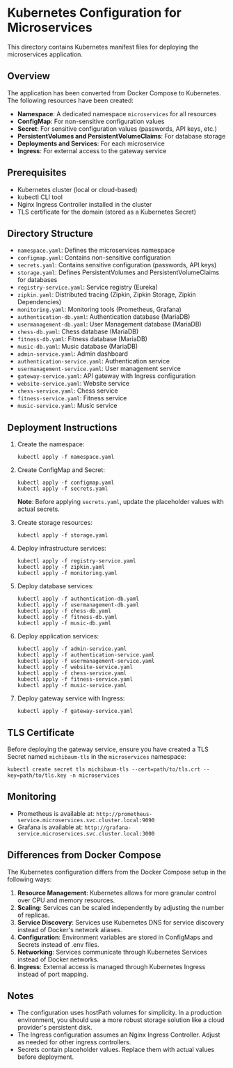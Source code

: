 # Kubernetes Configuration for Microservices

This directory contains Kubernetes manifest files for deploying the microservices application.

## Overview

The application has been converted from Docker Compose to Kubernetes. The following resources have been created:

- **Namespace**: A dedicated namespace `microservices` for all resources
- **ConfigMap**: For non-sensitive configuration values
- **Secret**: For sensitive configuration values (passwords, API keys, etc.)
- **PersistentVolumes and PersistentVolumeClaims**: For database storage
- **Deployments and Services**: For each microservice
- **Ingress**: For external access to the gateway service

## Prerequisites

- Kubernetes cluster (local or cloud-based)
- kubectl CLI tool
- Nginx Ingress Controller installed in the cluster
- TLS certificate for the domain (stored as a Kubernetes Secret)

## Directory Structure

- `namespace.yaml`: Defines the microservices namespace
- `configmap.yaml`: Contains non-sensitive configuration
- `secrets.yaml`: Contains sensitive configuration (passwords, API keys)
- `storage.yaml`: Defines PersistentVolumes and PersistentVolumeClaims for databases
- `registry-service.yaml`: Service registry (Eureka)
- `zipkin.yaml`: Distributed tracing (Zipkin, Zipkin Storage, Zipkin Dependencies)
- `monitoring.yaml`: Monitoring tools (Prometheus, Grafana)
- `authentication-db.yaml`: Authentication database (MariaDB)
- `usermanagement-db.yaml`: User Management database (MariaDB)
- `chess-db.yaml`: Chess database (MariaDB)
- `fitness-db.yaml`: Fitness database (MariaDB)
- `music-db.yaml`: Music database (MariaDB)
- `admin-service.yaml`: Admin dashboard
- `authentication-service.yaml`: Authentication service
- `usermanagement-service.yaml`: User management service
- `gateway-service.yaml`: API gateway with Ingress configuration
- `website-service.yaml`: Website service
- `chess-service.yaml`: Chess service
- `fitness-service.yaml`: Fitness service
- `music-service.yaml`: Music service

## Deployment Instructions

1. Create the namespace:
   ```
   kubectl apply -f namespace.yaml
   ```

2. Create ConfigMap and Secret:
   ```
   kubectl apply -f configmap.yaml
   kubectl apply -f secrets.yaml
   ```

   **Note**: Before applying `secrets.yaml`, update the placeholder values with actual secrets.

3. Create storage resources:
   ```
   kubectl apply -f storage.yaml
   ```

4. Deploy infrastructure services:
   ```
   kubectl apply -f registry-service.yaml
   kubectl apply -f zipkin.yaml
   kubectl apply -f monitoring.yaml
   ```

5. Deploy database services:
   ```
   kubectl apply -f authentication-db.yaml
   kubectl apply -f usermanagement-db.yaml
   kubectl apply -f chess-db.yaml
   kubectl apply -f fitness-db.yaml
   kubectl apply -f music-db.yaml
   ```

6. Deploy application services:
   ```
   kubectl apply -f admin-service.yaml
   kubectl apply -f authentication-service.yaml
   kubectl apply -f usermanagement-service.yaml
   kubectl apply -f website-service.yaml
   kubectl apply -f chess-service.yaml
   kubectl apply -f fitness-service.yaml
   kubectl apply -f music-service.yaml
   ```

7. Deploy gateway service with Ingress:
   ```
   kubectl apply -f gateway-service.yaml
   ```

## TLS Certificate

Before deploying the gateway service, ensure you have created a TLS Secret named `michibaum-tls` in the `microservices` namespace:

```
kubectl create secret tls michibaum-tls --cert=path/to/tls.crt --key=path/to/tls.key -n microservices
```

## Monitoring

- Prometheus is available at: `http://prometheus-service.microservices.svc.cluster.local:9090`
- Grafana is available at: `http://grafana-service.microservices.svc.cluster.local:3000`

## Differences from Docker Compose

The Kubernetes configuration differs from the Docker Compose setup in the following ways:

1. **Resource Management**: Kubernetes allows for more granular control over CPU and memory resources.
2. **Scaling**: Services can be scaled independently by adjusting the number of replicas.
3. **Service Discovery**: Services use Kubernetes DNS for service discovery instead of Docker's network aliases.
4. **Configuration**: Environment variables are stored in ConfigMaps and Secrets instead of .env files.
5. **Networking**: Services communicate through Kubernetes Services instead of Docker networks.
6. **Ingress**: External access is managed through Kubernetes Ingress instead of port mapping.

## Notes

- The configuration uses hostPath volumes for simplicity. In a production environment, you should use a more robust storage solution like a cloud provider's persistent disk.
- The Ingress configuration assumes an Nginx Ingress Controller. Adjust as needed for other ingress controllers.
- Secrets contain placeholder values. Replace them with actual values before deployment.
